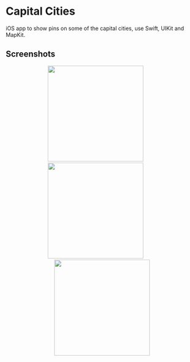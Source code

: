 # Capital Cities

iOS app to show pins on some of the capital cities, use Swift, UIKit and MapKit.

## Screenshots

<div align="center">
  
<img src="" width="250"></img>
<img width="30"></img>
<img src="" width="250"></img>
<img width="30"></img>
<img src="" width="250"></img>
  
</div>
